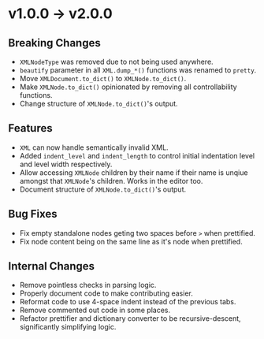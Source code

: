 # v1.0.0 -> v2.0.0

## Breaking Changes

- `XMLNodeType` was removed due to not being used anywhere.
- `beautify` parameter in all `XML.dump_*()` functions was renamed to `pretty`.
- Move `XMLDocument.to_dict()` to `XMLNode.to_dict()`.
- Make `XMLNode.to_dict()` opinionated by removing all controllability functions.
- Change structure of `XMLNode.to_dict()`'s output.

## Features

- `XML` can now handle semantically invalid XML.
- Added `indent_level` and `indent_length` to control initial indentation level and level width respectively.
- Allow accessing `XMLNode` children by their name if their name is unqiue amongst that `XMLNode`'s children. Works in the editor too.
- Document structure of `XMLNode.to_dict()`'s output.

## Bug Fixes

- Fix empty standalone nodes geting two spaces before `>` when prettified.
- Fix node content being on the same line as it's node when prettified.

## Internal Changes

- Remove pointless checks in parsing logic.
- Properly document code to make contributing easier.
- Reformat code to use 4-space indent instead of the previous tabs.
- Remove commented out code in some places.
- Refactor prettifier and dictionary converter to be recursive-descent, significantly simplifying logic.
